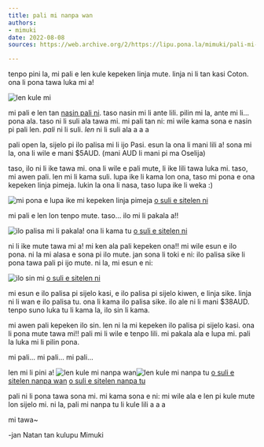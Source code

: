 ```yaml
---
title: pali mi nanpa wan
authors:
- mimuki
date: 2022-08-08
sources: https://web.archive.org/2/https://lipu.pona.la/mimuki/pali-mi-nanpa-wan

---
```


tenpo pini la, mi pali e len kule kepeken linja mute.  linja ni li tan kasi Coton.  ona li pona tawa luka mi a!

![len kule mi](https://i.ibb.co/kVLzzfP/len.jpg)

mi pali e len tan [nasin pali ni](https://youtu.be/REAx3i__y4k). taso nasin mi li ante lili. pilin mi la, ante mi li...  pona ala.  taso ni li suli ala tawa mi.  mi pali tan ni: mi wile kama sona e nasin pi pali len.  *pali* ni li suli.  *len* ni li suli ala a a a

pali open la, sijelo pi ilo palisa mi li ijo Pasi.  esun la ona li mani lili a!  sona mi la, ona li wile e mani $5AUD. (mani AUD li mani pi ma Oselija) 

taso, ilo ni li ike tawa mi. ona li wile e pali mute, li ike lili tawa luka mi. taso, mi awen pali. len mi li kama suli. lupa ike li kama lon ona, taso mi pona e ona kepeken linja pimeja. lukin la ona li nasa, taso lupa ike li weka :)

![mi pona e lupa ike mi kepeken linja pimeja](https://i.ibb.co/z674QNr/mi-pona-e-lupa-ike-kepeken-linja-pimeja.jpg)
[o suli e sitelen ni](https://ibb.co/z674QNr)

mi pali e len lon tenpo mute. taso... ilo mi li pakala a!! 

![ilo palisa mi li pakala! ona li kama tu](https://i.ibb.co/wdb5NBT/pakala-li-lon-a.jpg)
[o suli e sitelen ni](https://ibb.co/wdb5NBT)

ni li ike mute tawa mi a! mi ken ala pali kepeken ona!! mi wile esun e ilo pona. ni la mi alasa e sona pi ilo mute. jan sona li toki e ni: ilo palisa sike li pona tawa pali pi ijo mute. ni la, mi esun e ni:

![ilo sin mi](https://i.ibb.co/5sMnPCk/ilo-sin.jpg)
[o suli e sitelen ni](https://ibb.co/5sMnPCk)

mi esun e ilo palisa pi sijelo kasi, e ilo palisa pi sijelo kiwen, e linja sike. linja ni li wan e ilo palisa tu. ona li kama ilo palisa sike. ilo ale ni li mani $38AUD. tenpo suno luka tu li kama la, ilo sin li kama. 

mi awen pali kepeken ilo sin. len ni la mi kepeken ilo palisa pi sijelo kasi. ona li pona mute tawa mi!! pali mi li wile e tenpo lili. mi pakala ala e lupa mi. pali la luka mi li pilin pona.

mi pali... mi pali... mi pali...

len mi li pini a!
![len kule mi nanpa wan](https://i.ibb.co/zN0h889/len-mi.jpg)![len kule mi nanpa tu](https://i.ibb.co/kVLzzfP/len.jpg)
[o suli e sitelen nanpa wan](https://ibb.co/zN0h889)
[o suli e sitelen nanpa tu](https://ibb.co/kVLzzfP)

pali ni li pona tawa sona mi. mi kama sona e ni: mi wile ala e len pi kule mute lon sijelo mi. ni la, pali mi nanpa tu li kule lili a a a 

mi tawa~

-jan Natan tan kulupu Mimuki